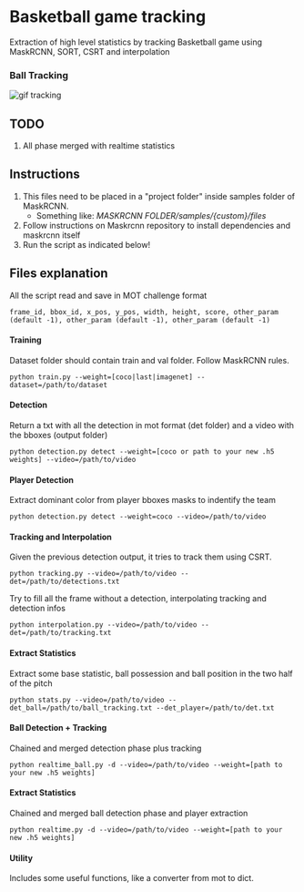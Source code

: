 # Basketball game tracking
Extraction of high level statistics by tracking Basketball game using MaskRCNN, SORT, CSRT and interpolation

### Ball Tracking
![gif tracking](https://github.com/simoberny/basket_tracking/blob/master/data/ball_track.gif)

## TODO
1. All phase merged with realtime statistics

## Instructions
1. This files need to be placed in a "project folder" inside samples folder of MaskRCNN.
   -  Something like: *MASKRCNN FOLDER/samples/{custom}/files*
2. Follow instructions on Maskrcnn repository to install dependencies and maskrcnn itself
3. Run the script as indicated below!

## Files explanation
All the script read and save in MOT challenge format

```
frame_id, bbox_id, x_pos, y_pos, width, height, score, other_param (default -1), other_param (default -1), other_param (default -1)
```

#### Training
Dataset folder should contain train and val folder. Follow MaskRCNN rules. 
```
python train.py --weight=[coco|last|imagenet] --dataset=/path/to/dataset
```

#### Detection
Return a txt with all the detection in mot format (det folder) and a video with the bboxes (output folder)
```
python detection.py detect --weight=[coco or path to your new .h5 weights] --video=/path/to/video
```

#### Player Detection
Extract dominant color from player bboxes masks to indentify the team
```
python detection.py detect --weight=coco --video=/path/to/video
```

#### Tracking and Interpolation
Given the previous detection output, it tries to track them using CSRT.
```
python tracking.py --video=/path/to/video --det=/path/to/detections.txt
```

Try to fill all the frame without a detection, interpolating tracking and detection infos
```
python interpolation.py --video=/path/to/video --det=/path/to/tracking.txt
```

#### Extract Statistics
Extract some base statistic, ball possession and ball position in the two half of the pitch
```
python stats.py --video=/path/to/video --det_ball=/path/to/ball_tracking.txt --det_player=/path/to/det.txt
```

#### Ball Detection + Tracking
Chained and merged detection phase plus tracking
```
python realtime_ball.py -d --video=/path/to/video --weight=[path to your new .h5 weights]
```

#### Extract Statistics
Chained and merged ball detection phase and player extraction
```
python realtime.py -d --video=/path/to/video --weight=[path to your new .h5 weights]
```

#### Utility
Includes some useful functions, like a converter from mot to dict. 






